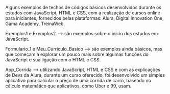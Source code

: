 Alguns exemplos de techos de códigos básicos desenvolvidos durante os estudos com JavaScript, HTML e CSS, com a realização de cursos online para iniciantes, fornecidos pelas plataformas: Alura, Digital Innovation One, Gama Academy, TreinaWeb.

Exemplos1 e Exemplos2 -->  são exemplos sobre o início dos estudos em JavaScript.

Formulario_1  e Meu_Curriculo_Basico --> são exemplos ainda básicos, mas que começam a explorar um pouco mais sobre algumas funções do JavaScript e sua ligação com o HTML e CSS.

App_Corrida --> utilizando JavaScript, HTML e CSS e com as explicações de Devs da Alura, durante um curso oferecido, foi desenvolvido um simples aplicativo para calcular o preço de uma corrida de carro, baseado no cálculo matemático que aplicativos, como Uber e 99, usam.
